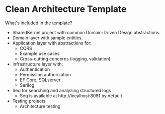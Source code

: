 # Clean Architecture Template

What's included in the template?

- SharedKernel project with common Domain-Driven Design abstractions.
- Domain layer with sample entities.
- Application layer with abstractions for:
  - CQRS
  - Example use cases
  - Cross-cutting concerns (logging, validation)
- Infrastructure layer with:
  - Authentication
  - Permission authorization
  - EF Core, SQLserver
  - Serilog
- Seq for searching and analyzing structured logs
  - Seq is available at http://localhost:8081 by default
- Testing projects
  - Architecture testing
